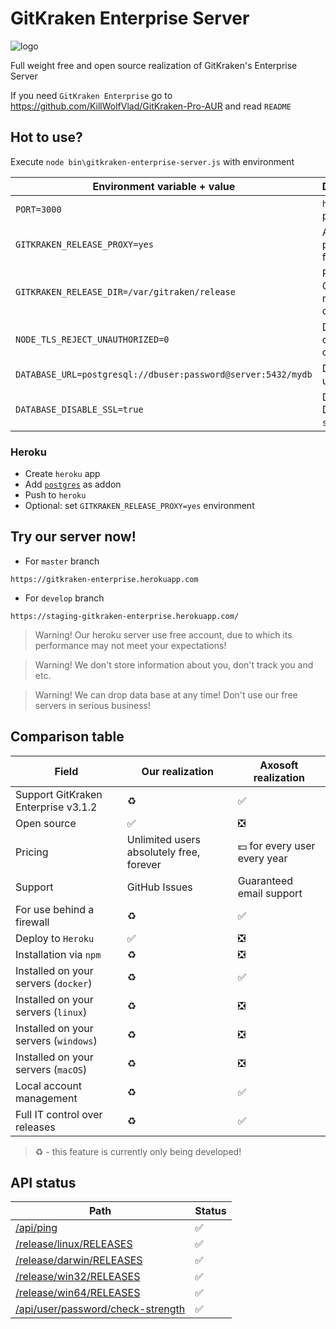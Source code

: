 # GitKraken Enterprise Server

![logo](https://www.gitkraken.com/img/enterprise/behind-firewall.svg)

Full weight free and open source realization of GitKraken's Enterprise Server

If you need `GitKraken Enterprise` go to <https://github.com/KillWolfVlad/GitKraken-Pro-AUR> and read `README`

## Hot to use?

Execute `node bin\gitkraken-enterprise-server.js` with environment

Environment variable + value                                 | Description
------------------------------------------------------------ | -------------------------------------
`PORT=3000`                                                  | `http` server port
`GITKRAKEN_RELEASE_PROXY=yes`                                | Activate proxy mode for releases
`GITKRAKEN_RELEASE_DIR=/var/gitraken/release`                | Path to GitKraken's release directory
`NODE_TLS_REJECT_UNAUTHORIZED=0`                             | Disable check `ssl` certificate
`DATABASE_URL=postgresql://dbuser:password@server:5432/mydb` | DataBase url
`DATABASE_DISABLE_SSL=true`                                  | Disable DataBase `ssl` mode

### Heroku

- Create `heroku` app
- Add [`postgres`](https://elements.heroku.com/addons/heroku-postgresql) as addon
- Push to `heroku`
- Optional: set `GITKRAKEN_RELEASE_PROXY=yes` environment

## Try our server now!

- For `master` branch

```
https://gitkraken-enterprise.herokuapp.com
```

- For `develop` branch

```
https://staging-gitkraken-enterprise.herokuapp.com/
```

> Warning! Our heroku server use free account, due to which its performance may not meet your expectations!

> Warning! We don't store information about you, don't track you and etc.

> Warning! We can drop data base at any time! Don't use our free servers in serious business!

## Comparison table

Field                                 | Our realization                          | Axosoft realization
------------------------------------- | ---------------------------------------- | ----------------------------------
Support GitKraken Enterprise v3.1.2   | :recycle:                                | :white_check_mark:
Open source                           | :white_check_mark:                       | :negative_squared_cross_mark:
Pricing                               | Unlimited users absolutely free, forever | :dollar: for every user every year
Support                               | GitHub Issues                            | Guaranteed email support
For use behind a firewall             | :recycle:                                | :white_check_mark:
Deploy to `Heroku`                    | :white_check_mark:                       | :negative_squared_cross_mark:
Installation via `npm`                | :recycle:                                | :negative_squared_cross_mark:
Installed on your servers (`docker`)  | :recycle:                                | :white_check_mark:
Installed on your servers (`linux`)   | :recycle:                                | :negative_squared_cross_mark:
Installed on your servers (`windows`) | :recycle:                                | :negative_squared_cross_mark:
Installed on your servers (`macOS`)   | :recycle:                                | :negative_squared_cross_mark:
Local account management              | :recycle:                                | :white_check_mark:
Full IT control over releases         | :recycle:                                | :white_check_mark:

> :recycle: - this feature is currently only being developed!

## API status

Path                                                                          | Status
----------------------------------------------------------------------------- | ------------------
[/api/ping](docs/api/ping.md)                                                 | :white_check_mark:
[/release/linux/RELEASES](docs/release/linux/RELEASES.md)                     | :white_check_mark:
[/release/darwin/RELEASES](docs/release/darwin/RELEASES.md)                   | :white_check_mark:
[/release/win32/RELEASES](docs/release/win32/RELEASES.md)                     | :white_check_mark:
[/release/win64/RELEASES](docs/release/win64/RELEASES.md)                     | :white_check_mark:
[/api/user/password/check-strength](docs/api/user/password/check-strength.md) | :white_check_mark:
